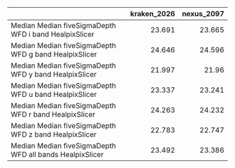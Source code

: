 |                                                          |   kraken_2026 |   nexus_2097 |
|:---------------------------------------------------------|--------------:|-------------:|
| Median Median fiveSigmaDepth WFD i band HealpixSlicer    |        23.691 |       23.665 |
| Median Median fiveSigmaDepth WFD g band HealpixSlicer    |        24.646 |       24.596 |
| Median Median fiveSigmaDepth WFD y band HealpixSlicer    |        21.997 |       21.96  |
| Median Median fiveSigmaDepth WFD u band HealpixSlicer    |        23.337 |       23.241 |
| Median Median fiveSigmaDepth WFD r band HealpixSlicer    |        24.263 |       24.232 |
| Median Median fiveSigmaDepth WFD z band HealpixSlicer    |        22.783 |       22.747 |
| Median Median fiveSigmaDepth WFD all bands HealpixSlicer |        23.492 |       23.386 |
